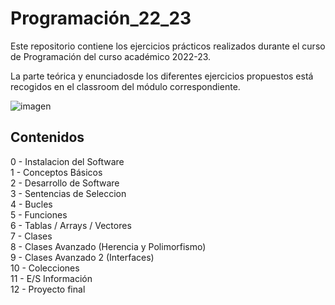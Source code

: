 # Programación_22_23

Este repositorio contiene los ejercicios prácticos realizados durante el curso de Programación del curso académico 2022-23.

La parte teórica y enunciadosde los diferentes ejercicios propuestos está recogidos en el classroom del módulo correspondiente.

![imagen](https://www.factoriabiz.com/wp-content/uploads/2018/03/contratar_programador.jpg)

## Contenidos
0  - Instalacion del Software  
1  - Conceptos Básicos  
2  - Desarrollo de Software  
3  - Sentencias de Seleccion  
4  - Bucles  
5  - Funciones  
6  - Tablas / Arrays / Vectores  
7  - Clases  
8  - Clases Avanzado (Herencia y Polimorfismo)  
9  - Clases Avanzado 2 (Interfaces)  
10 - Colecciones  
11 - E/S Información  
12 - Proyecto final  




